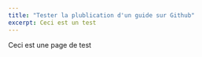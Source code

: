 ```yaml
---
title: "Tester la plublication d'un guide sur Github"
excerpt: Ceci est un test 
---
```


Ceci est une page de test
